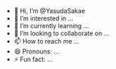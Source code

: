 - 👋 Hi, I’m @YasudaSakae
- 👀 I’m interested in ...
- 🌱 I’m currently learning ...
- 💞️ I’m looking to collaborate on ...
- 📫 How to reach me ...
- 😄 Pronouns: ...
- ⚡ Fun fact: ...

<!---
YasudaSakae/YasudaSakae is a ✨ special ✨ repository because its `README.md` (this file) appears on your GitHub profile.
You can click the Preview link to take a look at your changes.
--->
